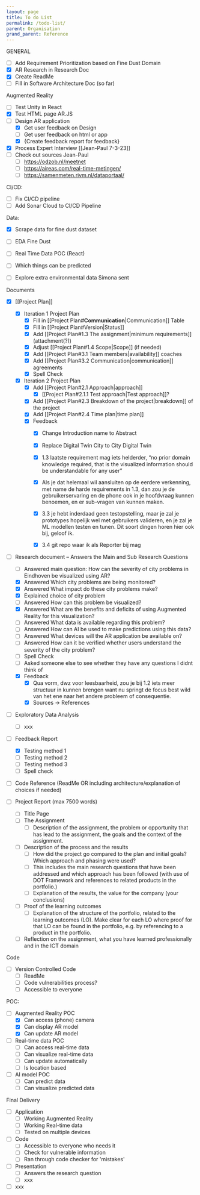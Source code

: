 ```yaml
---
layout: page
title: To do List
permalink: /todo-list/
parent: Organisation
grand_parent: Reference
---
```



GENERAL
- [ ] Add Requirement Prioritization based on Fine Dust Domain
- [x] AR Research in Research Doc
- [x] Create ReadMe
- [ ] Fill in Software Architecture Doc (so far)

Augmented Reality
- [ ] Test Unity in React
- [x] Test HTML page AR.JS
- [ ] Design AR application
	- [x] Get user feedback on Design
	- [ ] Get user feedback on html or app
	- [x] {Create feedback report for feedback}

- [x] Process Expert Interview [[Jean-Paul 7-3-23]]
- [ ] Check out sources Jean-Paul
	- [ ] https://odzob.nl/meetnet
	- [ ] https://aireas.com/real-time-metingen/
	- [ ] https://samenmeten.rivm.nl/dataportaal/

CI/CD:
- [ ] Fix CI/CD pipeline
- [ ] Add Sonar Cloud to CI/CD Pipeline

Data:
- [x] Scrape data for fine dust dataset
- [ ] EDA Fine Dust
- [ ] Real Time Data POC (React)
- [ ] Which things can be predicted
- [ ] Explore extra environmental data Simona sent



Documents
- [x] [[Project Plan]]
	- [x] Iteration 1 Project Plan
		- [x] Fill in [[Project Plan#**Communication**|Communication]] Table
		- [x] Fill in [[Project Plan#Version|Status]]
		- [x] Add [[Project Plan#1.3 The assignment|minimum requirements]] (attachment(?))
		- [x] Adjust [[Project Plan#1.4 Scope|Scope]] (if needed)
		- [x] Add [[Project Plan#3.1 Team members|availability]] coaches
		- [x] Add [[Project Plan#3.2 Communication|communication]] agreements
		- [x] Spell Check
	- [x] Iteration 2 Project Plan
		- [x] Add [[Project Plan#2.1 Approach|approach]]
			- [x] [[Project Plan#2.1.1 Test approach|Test approach]]?
		- [x] Add [[Project Plan#2.3 Breakdown of the project|breakdown]] of the project
		- [x] Add [[Project Plan#2.4 Time plan|time plan]]
		- [x] Feedback
			- [x] Change Introduction name to Abstract
			- [x] Replace Digital Twin City to City Digital Twin
			- [x] 1.3 laatste requirement mag iets helderder, “no prior domain knowledge required, that is the visualized information should be understandable for any user”
			- [x] Als je dat helemaal wil aansluiten op de eerdere verkenning, met name de harde requirements in 1.3, dan zou je de gebruikerservaring en de phone ook in je hoofdvraag kunnen benoemen, en er sub-vragen van kunnen maken.
			- [x] 3.3 je hebt inderdaad geen testopstelling, maar je zal je prototypes hopelijk wel met gebruikers valideren, en je zal je ML modellen testen en tunen. Dit soort dingen horen hier ook bij, geloof ik.
			- [x] 3.4 git repo waar ik als Reporter bij mag



- [ ] Research document – Answers the Main and Sub Research Questions
	- [ ] Answered main question: How can the severity of city problems in Eindhoven be visualized using AR?
	- [x] Answered Which city problems are being monitored?
	- [x] Answered What impact do these city problems make?
	- [x] Explained choice of city problem
	- [ ] Answered How can this problem be visualized?
	- [x] Answered What are the benefits and deficits of using Augmented Reality for this visualization?
	- [ ] Answered What data is available regarding this problem?
	- [ ] Answered How can AI be used to make predictions using this data?
	- [ ] Answered What devices will the AR application be available on?
	- [ ] Answered How can it be verified whether users understand the severity of the city problem?
	- [ ] Spell Check
	- [ ] Asked someone else to see whether they have any questions I didnt think of
	- [x] Feedback
		- [x] Qua vorm, dwz voor leesbaarheid, zou je bij 1.2 iets meer structuur in kunnen brengen want nu springt de focus best wild van het ene naar het andere probleem of consequentie.
		- [x] Sources -> References 

- [ ] Exploratory Data Analysis
	- [ ] xxx

- [ ] Feedback Report
	- [x] Testing method 1
	- [ ] Testing method 2
	- [ ] Testing method 3
	- [ ] Spell check

- [ ] Code Reference (ReadMe OR including architecture/explanation of choices if needed)

- [ ] Project Report (max 7500 words)
	- [ ] Title Page
	- [ ] The Assignment 
		- [ ] Description of the assignment, the problem or opportunity that has lead to the assignment, the goals and the context of the assignment.
	- [ ] Description of the process and the results
		- [ ] How did the project go compared to the plan and initial goals? Which approach and phasing were used?
		- [ ] This includes the main research questions that have been addressed and which approach has been followed (with use of DOT Framework and references to related products in the portfolio.)
		- [ ] Explanation of the results, the value for the company (your conclusions)
	- [ ] Proof of the learning outcomes
		- [ ] Explanation of the structure of the portfolio, related to the learning outcomes (LO). Make clear for each LO where proof for that LO can be found in the portfolio, e.g. by referencing to a product in the portfolio.
	- [ ] Reflection on the assignment, what you have learned professionally and in the ICT domain

Code
- [ ] Version Controlled Code
	- [ ] ReadMe
	- [ ] Code vulnerabilities process?
	- [ ] Accessible to everyone

POC:
- [ ] Augmented Reality POC
	- [x] Can access (phone) camera
	- [x] Can display AR model
	- [x] Can update AR model
- [ ] Real-time data POC
	- [ ] Can access real-time data
	- [ ] Can visualize real-time data
	- [ ] Can update automatically
	- [ ] Is location based
- [ ] AI model POC
	- [ ] Can predict data
	- [ ] Can visualize predicted data

Final Delivery
- [ ] Application
	- [ ] Working Augmented Reality
	- [ ] Working Real-time data
	- [ ] Tested on multiple devices
- [ ] Code
	- [ ] Accessible to everyone who needs it
	- [ ] Check for vulnerable information
	- [ ] Ran through code checker for 'mistakes'
- [ ] Presentation
	- [ ] Answers the research question
	- [ ] xxx
- [ ] xxx